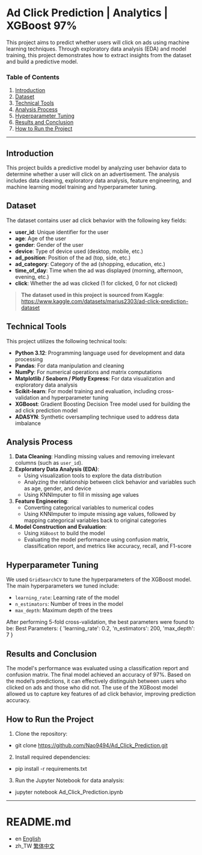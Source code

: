 # Ad Click Prediction | Analytics | XGBoost 97%
This project aims to predict whether users will click on ads using machine learning techniques. Through exploratory data analysis (EDA) and model training, this project demonstrates how to extract insights from the dataset and build a predictive model.

### Table of Contents

1. [Introduction](#introduction)
2. [Dataset](#dataset)
3. [Technical Tools](#technical-tools)
4. [Analysis Process](#analysis-process)
5. [Hyperparameter Tuning](#hyperparameter-tuning)
6. [Results and Conclusion](#results-and-conclusion)
7. [How to Run the Project](#how-to-run-the-project)

---

## Introduction

This project builds a predictive model by analyzing user behavior data to determine whether a user will click on an advertisement. The analysis includes data cleaning, exploratory data analysis, feature engineering, and machine learning model training and hyperparameter tuning.

## Dataset

The dataset contains user ad click behavior with the following key fields:
- **user_id**: Unique identifier for the user
- **age**: Age of the user
- **gender**: Gender of the user
- **device**: Type of device used (desktop, mobile, etc.)
- **ad_position**: Position of the ad (top, side, etc.)
- **ad_category**: Category of the ad (shopping, education, etc.)
- **time_of_day**: Time when the ad was displayed (morning, afternoon, evening, etc.)
- **click**: Whether the ad was clicked (1 for clicked, 0 for not clicked)

> **The dataset used in this project is sourced from Kaggle**: https://www.kaggle.com/datasets/marius2303/ad-click-prediction-dataset

## Technical Tools

This project utilizes the following technical tools:
- **Python 3.12**: Programming language used for development and data processing
- **Pandas**: For data manipulation and cleaning
- **NumPy**: For numerical operations and matrix computations
- **Matplotlib / Seaborn / Plotly Express**: For data visualization and exploratory data analysis
- **Scikit-learn**: For model training and evaluation, including cross-validation and hyperparameter tuning
- **XGBoost**: Gradient Boosting Decision Tree model used for building the ad click prediction model
- **ADASYN**: Synthetic oversampling technique used to address data imbalance

## Analysis Process

1. **Data Cleaning**: Handling missing values and removing irrelevant columns (such as `user_id`).
2. **Exploratory Data Analysis (EDA)**:
   - Using visualization tools to explore the data distribution
   - Analyzing the relationship between click behavior and variables such as age, gender, and device
   - Using KNNImputer to fill in missing age values
3. **Feature Engineering**:
   - Converting categorical variables to numerical codes
   - Using KNNImputer to impute missing age values, followed by mapping categorical variables back to original categories
4. **Model Construction and Evaluation**:
   - Using `XGBoost` to build the model
   - Evaluating the model performance using confusion matrix, classification report, and metrics like accuracy, recall, and F1-score

## Hyperparameter Tuning

We used `GridSearchCV` to tune the hyperparameters of the XGBoost model. The main hyperparameters we tuned include:
- `learning_rate`: Learning rate of the model
- `n_estimators`: Number of trees in the model
- `max_depth`: Maximum depth of the trees

After performing 5-fold cross-validation, the best parameters were found to be:
Best Parameters: { 'learning_rate': 0.2, 'n_estimators': 200, 'max_depth': 7 }
## Results and Conclusion

The model's performance was evaluated using a classification report and confusion matrix. The final model achieved an accuracy of 97%. Based on the model’s predictions, it can effectively distinguish between users who clicked on ads and those who did not. The use of the XGBoost model allowed us to capture key features of ad click behavior, improving prediction accuracy.

## How to Run the Project
1. Clone the repository:
- git clone https://github.com/Nao9494/Ad_Click_Prediction.git
2. Install required dependencies:
- pip install -r requirements.txt 
3. Run the Jupyter Notebook for data analysis:
- jupyter notebook Ad_Click_Prediction.ipynb

---
# README.md
- en [English](README.md)
- zh_TW [繁体中文](README.zh_TW.md)

